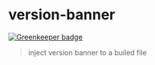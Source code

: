 # version-banner

[![Greenkeeper badge](https://badges.greenkeeper.io/jerexyz/version-banner.svg)](https://greenkeeper.io/)
> inject version banner to a builed file